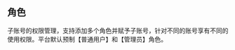 ## 角色
子账号的权限管理，支持添加多个角色并赋予子账号，针对不同的账号享有不同的使用权限。平台默认预制【普通用户】和【管理员】角色。
<NsImg src="/userCenter/3.jpg" />
<NsImg src="/userCenter/4.jpg" />